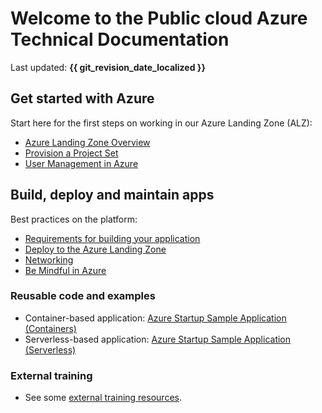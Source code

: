 # Welcome to the Public cloud Azure Technical Documentation

Last updated: **{{ git_revision_date_localized }}**

## Get started with Azure

Start here for the first steps on working in our Azure Landing Zone (ALZ):

- [Azure Landing Zone Overview](get-started-with-azure/bc-govs-azure-landing-zone-overview.md)
- [Provision a Project Set](../welcome/provision-a-project-set.md)
- [User Management in Azure](design-build-deploy/user-management.md)

## Build, deploy and maintain apps

Best practices on the platform:

- [Requirements for building your application](design-build-deploy/requirements.md)
- [Deploy to the Azure Landing Zone](design-build-deploy/deploy-to-the-azure-landing-zone.md)
- [Networking](design-build-deploy/networking.md)
- [Be Mindful in Azure](best-practices/be-mindful.md)

### Reusable code and examples

- Container-based application: [Azure Startup Sample Application (Containers)](https://github.com/bcgov/azure-startup-sample-app-containers)
- Serverless-based application: [Azure Startup Sample Application (Serverless)](https://github.com/bcgov-c/ecf-azure-startup-sample-app-serverless)

### External training

- See some [external training resources](https://digital.gov.bc.ca/technology/cloud/public/get-support/#training).
